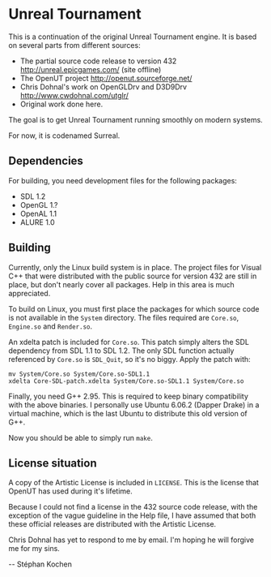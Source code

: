 Unreal Tournament
=================

This is a continuation of the original Unreal Tournament engine. It is based
on several parts from different sources:

 * The partial source code release to version 432
   http://unreal.epicgames.com/ (site offline)
 * The OpenUT project
   http://openut.sourceforge.net/
 * Chris Dohnal's work on OpenGLDrv and D3D9Drv
   http://www.cwdohnal.com/utglr/
 * Original work done here.

The goal is to get Unreal Tournament running smoothly on modern systems.

For now, it is codenamed Surreal.


Dependencies
------------

For building, you need development files for the following packages:

 * SDL 1.2
 * OpenGL 1.?
 * OpenAL 1.1
 * ALURE 1.0


Building
--------

Currently, only the Linux build system is in place. The project files for
Visual C++ that were distributed with the public source for version 432 are
still in place, but don't nearly cover all packages. Help in this area is
much appreciated.

To build on Linux, you must first place the packages for which source code is
not available in the `System` directory. The files required are `Core.so`,
`Engine.so` and `Render.so`.

An xdelta patch is included for `Core.so`. This patch simply alters the
SDL dependency from SDL 1.1 to SDL 1.2. The only SDL function actually
referenced by `Core.so` is `SDL_Quit`, so it's no biggy. Apply the patch with:

    mv System/Core.so System/Core.so-SDL1.1
    xdelta Core-SDL-patch.xdelta System/Core.so-SDL1.1 System/Core.so

Finally, you need G++ 2.95. This is required to keep binary compatibility with
the above binaries. I personally use Ubuntu 6.06.2 (Dapper Drake) in a virtual
machine, which is the last Ubuntu to distribute this old version of G++.

Now you should be able to simply run `make`.


License situation
-----------------

A copy of the Artistic License is included in `LICENSE`. This is the license
that OpenUT has used during it's lifetime.

Because I could not find a license in the 432 source code release, with the
exception of the vague guideline in the Help file, I have assumed that both
these official releases are distributed with the Artistic License.

Chris Dohnal has yet to respond to me by email. I'm hoping he will forgive me
for my sins.


-- Stéphan Kochen
